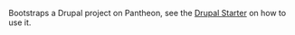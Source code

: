 Bootstraps a Drupal project on Pantheon, see the [Drupal Starter](https://github.com/Gizra/drupal-starter) on how to use it.
